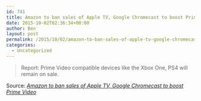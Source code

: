 ```yaml
---
id: 741
title: Amazon to ban sales of Apple TV, Google Chromecast to boost Prime Video
date: 2015-10-02T02:36:34+00:00
author: Ben
layout: post
permalink: /2015/10/02/amazon-to-ban-sales-of-apple-tv-google-chromecast-to-boost-prime-video/
categories:
  - Uncategorized
---
```

> Report: Prime Video compatible devices like the Xbox One, PS4 will remain on sale.

Source: _[Amazon to ban sales of Apple TV, Google Chromecast to boost Prime Video](http://arstechnica.com/gadgets/2015/10/amazon-to-ban-sales-of-apple-tv-google-chromecast-to-boost-prime-video/)_